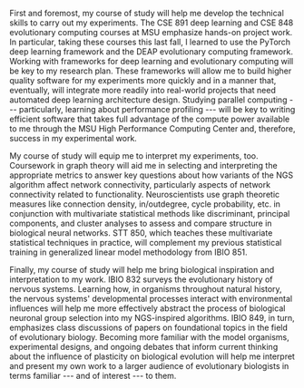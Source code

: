 First and foremost, my course of study will help me develop the technical skills to carry out my experiments.
The CSE 891 deep learning and CSE 848 evolutionary computing courses at MSU emphasize hands-on project work.
In particular, taking these courses this last fall, I learned to use the PyTorch deep learning framework and the DEAP evolutionary computing framework.
Working with frameworks for deep learning and evolutionary computing will be key to my research plan.
These frameworks will allow me to build higher quality software for my experiments more quickly and in a manner that, eventually, will integrate more readily into real-world projects that need automated deep learning architecture design.
Studying parallel computing --- particularly, learning about performance profiling --- will be key to writing efficient software that takes full advantage of the compute power available to me through the MSU High Performance Computing Center and, therefore, success in my experimental work.

My course of study will equip me to interpret my experiments, too.
Coursework in graph theory will aid me in selecting and interpreting the appropriate metrics to answer key questions about how variants of the NGS algorithm affect network connectivity, particularly aspects of network connectivity related to functionality.
Neuroscientists use graph theoretic measures like connection density, in/outdegree, cycle probability, etc. in conjunction with multivariate statistical methods like discriminant, principal components, and cluster analyses to assess and compare structure in biological neural networks.
STT 850, which teaches these multivariate statistical techniques in practice, will complement my previous statistical training in generalized linear model methodology from IBIO 851.

Finally, my course of study will help me bring biological inspiration and interpretation to my work.
IBIO 832 surveys the evolutionary history of nervous systems.
Learning how, in organisms throughout natural history, the nervous systems' developmental processes interact with environmental influences will help me more effectively abstract the process of biological neuronal group selection into my NGS-inspired algorithms.
IBIO 849, in turn, emphasizes class discussions of papers on foundational topics in the field of evolutionary biology.
Becoming more familiar with the model organisms, experimental designs, and ongoing debates that inform current thinking about the influence of plasticity on biological evolution will help me interpret and present my own work to a larger audience of evolutionary biologists in terms familiar --- and of interest --- to them.
